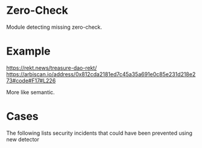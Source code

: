 # Zero-Check
Module detecting missing zero-check.

# Example
https://rekt.news/treasure-dao-rekt/    
https://arbiscan.io/address/0x812cda2181ed7c45a35a691e0c85e231d218e273#code#F17#L226

More like semantic.

# Cases
The following lists security incidents that could have been prevented using new detector

